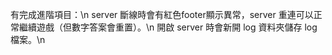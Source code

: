有完成進階項目：\n
server 斷線時會有紅色footer顯示異常，server 重連可以正常繼續遊戲（但數字答案會重置）。\n
開啟 server 時會新開 log 資料夾儲存 log 檔案。\n
